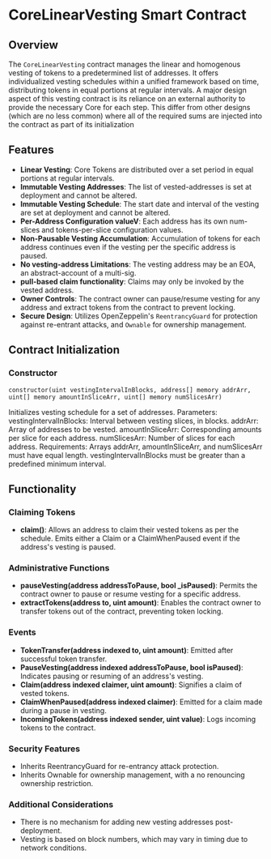 # CoreLinearVesting Smart Contract

## Overview

The `CoreLinearVesting` contract manages the linear and homogenous vesting of tokens to a predetermined list of addresses. It offers individualized vesting schedules within a unified framework based on time, distributing tokens in equal portions at regular intervals. A major design aspect of this vesting contract is its reliance on an external authority to provide the necessary Core for each step. This differ from other designs (which are no less common) where all of the required sums are injected into the contract as part of its initialization

## Features

- **Linear Vesting**: Core Tokens are distributed over a set period in equal portions at regular intervals.
- **Immutable Vesting Addresses**: The list of vested-addresses is set at deployment and cannot be altered.
- **Immutable Vesting Schedule**: The start date and interval of the vesting are set at deployment and cannot be altered.
- **Per-Address Configuration valueV**: Each address has its own num-slices and tokens-per-slice configuration values.
- **Non-Pausable Vesting Accumulation**: Accumulation of tokens for each address continues even if the vesting per the specific address is paused.
- **No vesting-address Limitations**: The vesting address may be an EOA, an abstract-account of a multi-sig.
- **pull-based claim functionality**: Claims may only be invoked by the vested address.
- **Owner Controls**: The contract owner can pause/resume vesting for any address and extract tokens from the contract to prevent locking.
- **Secure Design**: Utilizes OpenZeppelin's `ReentrancyGuard` for protection against re-entrant attacks, and `Ownable` for ownership management.

## Contract Initialization

### Constructor
```solidity
constructor(uint vestingIntervalInBlocks, address[] memory addrArr, uint[] memory amountInSliceArr, uint[] memory numSlicesArr)
```

Initializes vesting schedule for a set of addresses.
Parameters:
vestingIntervalInBlocks: Interval between vesting slices, in blocks.
addrArr: Array of addresses to be vested.
amountInSliceArr: Corresponding amounts per slice for each address.
numSlicesArr: Number of slices for each address.
Requirements:
Arrays addrArr, amountInSliceArr, and numSlicesArr must have equal length.
vestingIntervalInBlocks must be greater than a predefined minimum interval.

## Functionality

### Claiming Tokens
- **claim()**: Allows an address to claim their vested tokens as per the schedule. Emits either a Claim or a ClaimWhenPaused event if the address's vesting is paused.

### Administrative Functions
- **pauseVesting(address addressToPause, bool _isPaused)**: Permits the contract owner to pause or resume vesting for a specific address.
- **extractTokens(address to, uint amount)**: Enables the contract owner to transfer tokens out of the contract, preventing token locking.

### Events
- **TokenTransfer(address indexed to, uint amount)**:  Emitted after successful token transfer.
- **PauseVesting(address indexed addressToPause, bool isPaused)**: Indicates pausing or resuming of an address's vesting.
- **Claim(address indexed claimer, uint amount)**: Signifies a claim of vested tokens.
- **ClaimWhenPaused(address indexed claimer)**: Emitted for a claim made during a pause in vesting.
- **IncomingTokens(address indexed sender, uint value)**: Logs incoming tokens to the contract.

### Security Features
- Inherits ReentrancyGuard for re-entrancy attack protection.
- Inherits Ownable for ownership management, with a no renouncing ownership restriction.

### Additional Considerations
- There is no mechanism for adding new vesting addresses post-deployment.
- Vesting is based on block numbers, which may vary in timing due to network conditions.
